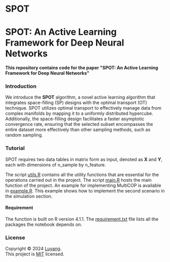 # SPOT


# SPOT: An Active Learning Framework for Deep Neural Networks

**This repository contains code for the paper "SPOT: An Active Learning Framework for Deep Neural Networks"**


### Introduction

We introduce the **SPOT** algorithm, a novel active learning algorithm that integrates space-filling (SP) designs with the optimal transport (OT) technique.
SPOT utilizes optimal transport to effectively manage data from complex manifolds by mapping it to a uniformly distributed hypercube. Additionally, the space-filling design facilitates a faster asymptotic convergence rate, ensuring that the selected subset encompasses the entire dataset more effectively than other sampling methods, such as random sampling.


### Tutorial

SPOT requires two data tables in matrix form as input, denoted as **X** and **Y**, each with dimensions of n_sample by n_feature. 

The script [utils.R](https://github.com/Luyang8991/MultiCOP/blob/main/code/utils.R) contains all the utility functions that are essential for the operations carried out in the project. The script [main.R](https://github.com/Luyang8991/MultiCOP/blob/main/code/main.R) hosts the main function of the project. An example for implementing MultiCOP is available in [example.R](https://github.com/Luyang8991/MultiCOP/blob/main/code/example.R). This example shows how to implement the second scenario in the simulation section.

#### Requirement

The function is built on R version 4.1.1. The [requirement.txt](https://github.com/Luyang8991/MultiCOP/blob/main/requirements.txt) file lists all the packages the notebook depends on. 


### License

Copyright © 2024 [Luyang](https://github.com/Luyang8991). <br />
This project is [MIT](https://github.com/Luyang8991/MultiCOP/blob/main/LICENSE) licensed.

